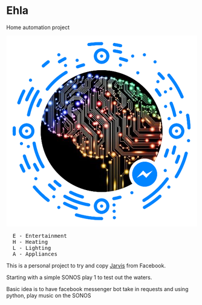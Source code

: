 # Ehla
Home automation project

![Facebook](public/messenger_code_395838780757925.png "Messenger code")
<pre>
  E - Entertainment
  H - Heating
  L - Lighting
  A - Appliances
</pre>

This is a personal project to try and copy [Jarvis](https://www.facebook.com/notes/mark-zuckerberg/building-jarvis/10154361492931634?hc_location=ufi) from Facebook.

Starting with a simple SONOS play 1 to test out the waters.

Basic idea is to have facebook messenger bot take in requests and using python, play music on the SONOS
